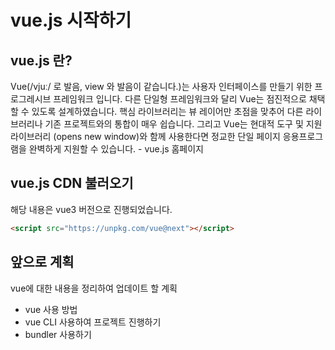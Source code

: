 # vue.js 시작하기

## vue.js 란?

Vue(/vjuː/ 로 발음, view 와 발음이 같습니다.)는 사용자 인터페이스를 만들기 위한 프로그레시브 프레임워크 입니다. 다른 단일형 프레임워크와 달리 Vue는 점진적으로 채택할 수 있도록 설계하였습니다. 핵심 라이브러리는 뷰 레이어만 초점을 맞추어 다른 라이브러리나 기존 프로젝트와의 통합이 매우 쉽습니다. 그리고 Vue는 현대적 도구 및 지원 라이브러리 (opens new window)와 함께 사용한다면 정교한 단일 페이지 응용프로그램을 완벽하게 지원할 수 있습니다. - vue.js 홈페이지

## vue.js CDN 불러오기

해당 내용은 vue3 버전으로 진행되었습니다.

```html
<script src="https://unpkg.com/vue@next"></script>
```

## 앞으로 계획

vue에 대한 내용을 정리하여 업데이트 할 계획

- vue 사용 방법
- vue CLI 사용하여 프로젝트 진행하기
- bundler 사용하기
